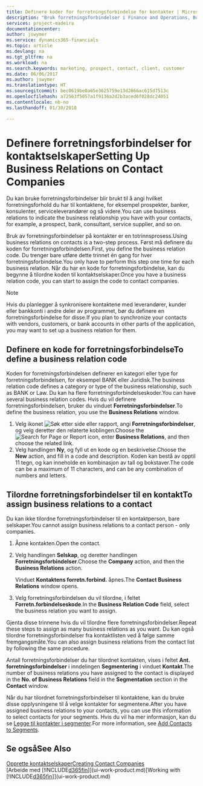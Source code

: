 ```yaml
---
title: Definere koder for forretningsforbindelse for kontakter | Microsoft-dokumentasjon
description: "Bruk forretningsforbindelser i Finance and Operations, Business edition til å hjelpe til med markedsføring, og til å angi hvilket forretningsforhold du har til prospekter, klienter og kunder, for eksempel en bank eller serviceleverandør."
services: project-madeira
documentationcenter: 
author: jswymer
ms.service: dynamics365-financials
ms.topic: article
ms.devlang: na
ms.tgt_pltfrm: na
ms.workload: na
ms.search.keywords: marketing, prospect, contact, client, customer
ms.date: 06/06/2017
ms.author: jswymer
ms.translationtype: HT
ms.sourcegitcommit: bec0619be0a65e3625759e13d2866ac615d7513c
ms.openlocfilehash: a72563f5057a1f9136a2d2b3aced6f028dc24051
ms.contentlocale: nb-no
ms.lasthandoff: 01/30/2018

---
```

# <a name="setting-up-business-relations-on-contact-companies"></a><span data-ttu-id="5a199-103">Definere forretningsforbindelser for kontaktselskaper</span><span class="sxs-lookup"><span data-stu-id="5a199-103">Setting Up Business Relations on Contact Companies</span></span>
<span data-ttu-id="5a199-104">Du kan bruke forretningsforbindelser blir brukt til å angi hvilket forretningsforhold du har til kontaktene, for eksempel prospekter, banker, konsulenter, serviceleverandører og så videre.</span><span class="sxs-lookup"><span data-stu-id="5a199-104">You can use business relations to indicate the business relationship you have with your contacts, for example, a prospect, bank, consultant, service supplier, and so on.</span></span>

<span data-ttu-id="5a199-105">Bruk av forretningsforbindelser på kontakter er en totrinnsprosess.</span><span class="sxs-lookup"><span data-stu-id="5a199-105">Using business relations on contacts is a two-step process.</span></span> <span data-ttu-id="5a199-106">Først må definere du koden for forretningsforbindelsen.</span><span class="sxs-lookup"><span data-stu-id="5a199-106">First, you define the business relation code.</span></span> <span data-ttu-id="5a199-107">Du trenger bare utføre dette trinnet én gang for hver forretningsforbindelse.</span><span class="sxs-lookup"><span data-stu-id="5a199-107">You only have to perform this step one time for each business relation.</span></span> <span data-ttu-id="5a199-108">Når du har en kode for forretningsforbindelse, kan du begynne å tilordne koden til kontaktselskaper.</span><span class="sxs-lookup"><span data-stu-id="5a199-108">Once you have a business relation code, you can start to assign the code to contact companies.</span></span>

> [!NOTE]  
>   <span data-ttu-id="5a199-109">Hvis du planlegger å synkronisere kontaktene med leverandører, kunder eller bankkonti i andre deler av programmet, bør du definere en forretningsforbindelse for disse.</span><span class="sxs-lookup"><span data-stu-id="5a199-109">If you plan to synchronize your contacts with vendors, customers, or bank accounts in other parts of the application, you may want to set up a business relation for them.</span></span>

## <a name="to-define-a-business-relation-code"></a><span data-ttu-id="5a199-110">Definere en kode for forretningsforbindelse</span><span class="sxs-lookup"><span data-stu-id="5a199-110">To define a business relation code</span></span>
<span data-ttu-id="5a199-111">Koden for forretningsforbindelsen definerer en kategori eller type for forretningsforbindelsen, for eksempel BANK eller Juridisk.</span><span class="sxs-lookup"><span data-stu-id="5a199-111">The business relation code defines a category or type of the business relationship, such as BANK or Law.</span></span> <span data-ttu-id="5a199-112">Du kan ha flere forretningsforbindelseskoder.</span><span class="sxs-lookup"><span data-stu-id="5a199-112">You can have several business relation codes.</span></span> <span data-ttu-id="5a199-113">Hvis du vil definere forretningsforbindelsen, bruker du vinduet **Forretningsforbindelser**.</span><span class="sxs-lookup"><span data-stu-id="5a199-113">To define the business relation, you use the **Business Relations** window.</span></span>

1. <span data-ttu-id="5a199-114">Velg ikonet ![Søk etter side eller rapport](media/ui-search/search_small.png "Søk etter side eller rapport"), angi **Forretningsforbindelser**, og velg deretter den relaterte koblingen.</span><span class="sxs-lookup"><span data-stu-id="5a199-114">Choose the ![Search for Page or Report](media/ui-search/search_small.png "Search for Page or Report icon") icon, enter **Business Relations**, and then choose the related link.</span></span>
2. <span data-ttu-id="5a199-115">Velg handlingen **Ny**, og fyll ut en kode og en beskrivelse.</span><span class="sxs-lookup"><span data-stu-id="5a199-115">Choose the **New** action, and fill in a code and description.</span></span> <span data-ttu-id="5a199-116">Koden kan bestå av opptil 11 tegn, og kan inneholde en kombinasjon av tall og bokstaver.</span><span class="sxs-lookup"><span data-stu-id="5a199-116">The code can be a maximum of 11 characters, and can be any combination of numbers and letters.</span></span>

## <a name="AssignBusRelContact"></a> <span data-ttu-id="5a199-117">Tilordne forretningsforbindelser til en kontakt</span><span class="sxs-lookup"><span data-stu-id="5a199-117">To assign business relations to a contact</span></span>
<span data-ttu-id="5a199-118">Du kan ikke tilordne forretningsforbindelser til en kontaktperson, bare selskaper.</span><span class="sxs-lookup"><span data-stu-id="5a199-118">You cannot assign business relations to a contact person - only companies.</span></span>

1. <span data-ttu-id="5a199-119">Åpne kontakten.</span><span class="sxs-lookup"><span data-stu-id="5a199-119">Open the contact.</span></span>
2. <span data-ttu-id="5a199-120">Velg handlingen **Selskap**, og deretter handlingen **Forretningsforbindelser**.</span><span class="sxs-lookup"><span data-stu-id="5a199-120">Choose the **Company** action, and then the **Business Relations** action.</span></span>

    <span data-ttu-id="5a199-121">Vinduet **Kontaktens forretn.forbind.** åpnes.</span><span class="sxs-lookup"><span data-stu-id="5a199-121">The **Contact Business Relations** window opens.</span></span>
3. <span data-ttu-id="5a199-122">Velg forretningsforbindelsen du vil tilordne, i feltet **Forretn.forbindelseskode**.</span><span class="sxs-lookup"><span data-stu-id="5a199-122">In the **Business Relation Code** field, select the business relation you want to assign.</span></span>

<span data-ttu-id="5a199-123">Gjenta disse trinnene hvis du vil tilordne flere forretningsforbindelser.</span><span class="sxs-lookup"><span data-stu-id="5a199-123">Repeat these steps to assign as many business relations as you want.</span></span> <span data-ttu-id="5a199-124">Du kan også tilordne forretningsforbindelser fra kontaktlisten ved å følge samme fremgangsmåte.</span><span class="sxs-lookup"><span data-stu-id="5a199-124">You can also assign business relations from the contact list by following the same procedure.</span></span>

<span data-ttu-id="5a199-125">Antall forretningsforbindelser du har tilordnet kontakten, vises i feltet **Ant. forretningsforbindelser** i inndelingen **Segmentering** i vinduet **Kontakt**.</span><span class="sxs-lookup"><span data-stu-id="5a199-125">The number of business relations you have assigned to the contact is displayed in the **No. of Business Relations** field in the **Segmentation** section in the **Contact** window.</span></span>

<span data-ttu-id="5a199-126">Når du har tilordnet forretningsforbindelser til kontaktene, kan du bruke disse opplysningene til å velge kontakter for segmentene.</span><span class="sxs-lookup"><span data-stu-id="5a199-126">After you have assigned business relations to your contacts, you can use this information to select contacts for your segments.</span></span> <span data-ttu-id="5a199-127">Hvis du vil ha mer informasjon, kan du se [Legge til kontakter i segmenter](marketing-add-contact-segment.md).</span><span class="sxs-lookup"><span data-stu-id="5a199-127">For more information, see [Add Contacts to Segments](marketing-add-contact-segment.md).</span></span>

## <a name="see-also"></a><span data-ttu-id="5a199-128">Se også</span><span class="sxs-lookup"><span data-stu-id="5a199-128">See Also</span></span>
[<span data-ttu-id="5a199-129">Opprette kontaktselskaper</span><span class="sxs-lookup"><span data-stu-id="5a199-129">Creating Contact Companies</span></span>](marketing-create-contact-companies.md)  
<span data-ttu-id="5a199-130">[Arbeide med [!INCLUDE[d365fin](includes/d365fin_md.md)]](ui-work-product.md)</span><span class="sxs-lookup"><span data-stu-id="5a199-130">[Working with [!INCLUDE[d365fin](includes/d365fin_md.md)]](ui-work-product.md)</span></span>

